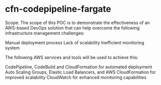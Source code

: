 # cfn-codepipeline-fargate

Scope:
The scope of this POC is to demonstrate the effectiveness of an AWS-based DevOps solution that can help overcome the following infrastructure management challenges:

Manual deployment process
Lack of scalability
Inefficient monitoring system

The following AWS services and tools will be used to achieve this:

CodePipeline, CodeBuild and CloudFormation for automated deployment
Auto Scaling Groups, Elastic Load Balancers, and AWS CloudFormation for improved scalability
CloudWatch for enhanced monitoring capabilities
